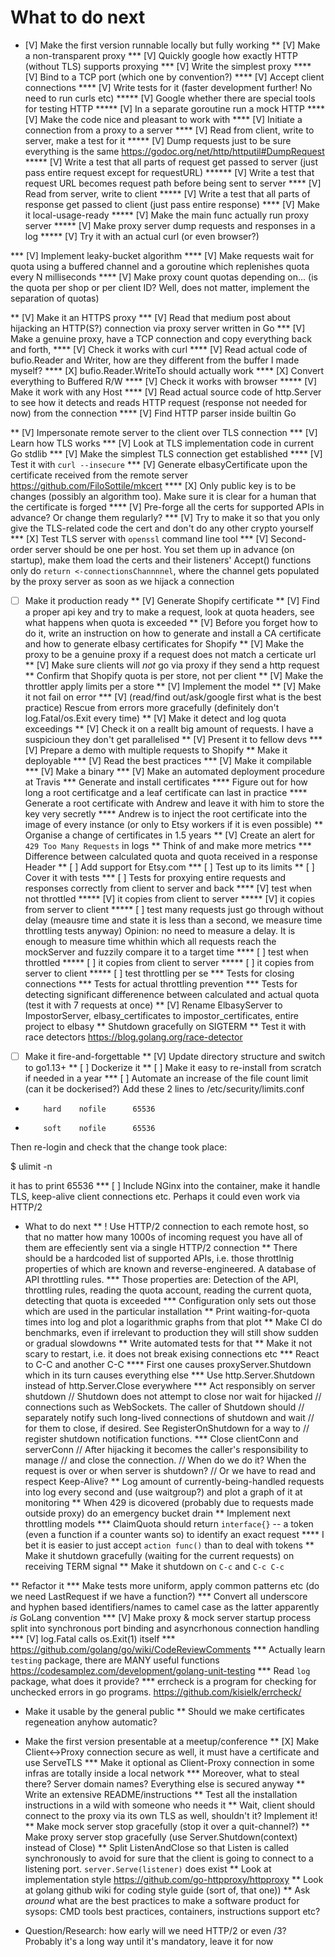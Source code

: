 What to do next
================

* [V] Make the first version runnable locally but fully working
** [V] Make a non-transparent proxy
*** [V] Quickly google how exactly HTTP (without TLS) supports proxying
*** [V] Write the simplest proxy
**** [V] Bind to a TCP port (which one by convention?)
**** [V] Accept client connections
**** [V] Write tests for it (faster development further! No need to run curls etc)
***** [V] Google whether there are special tools for testing HTTP
***** [V] In a separate goroutine run a mock HTTP
**** [V] Make the code nice and pleasant to work with
**** [V] Initiate a connection from a proxy to a server
**** [V] Read from client, write to server, make a test for it
***** [V] Dump requests just to be sure everything is the same https://godoc.org/net/http/httputil#DumpRequest
***** [V] Write a test that all parts of request get passed to server (just pass entire request except for requestURL)
****** [V] Write a test that request URL becomes request path before being sent to server
**** [V] Read from server, write to client
***** [V] Write a test that all parts of response get passed to client (just pass entire response)
**** [V] Make it local-usage-ready
***** [V] Make the main func actually run proxy server
***** [V] Make proxy server dump requests and responses in a log
***** [V] Try it with an actual curl (or even browser?)

*** [V] Implement leaky-bucket algorithm
**** [V] Make requests wait for quota using a buffered channel and a goroutine which replenishes quota every N milliseconds
**** [V] Make proxy count quotas depending on... (is the quota per shop or per client ID? Well, does not matter, implement the separation of quotas)

** [V] Make it an HTTPS proxy
*** [V] Read that medium post about hijacking an HTTP(S?) connection via proxy server written in Go
*** [V] Make a genuine proxy, have a TCP connection and copy everything back and forth,
**** [V] Check it works with curl
**** [V] Read actual code of bufio.Reader and Writer, how are they different from the buffer I made myself?
**** [X] bufio.Reader.WriteTo should actually work
**** [X] Convert everything to Buffered R/W
**** [V] Check it works with browser
***** [V] Make it work with any Host
**** [V] Read actual source code of http.Server to see how it detects and reads HTTP request (response not needed for now) from the connection
**** [V] Find HTTP parser inside builtin Go

** [V] Impersonate remote server to the client over TLS connection
*** [V] Learn how TLS works
*** [V] Look at TLS implementation code in current Go stdlib
*** [V] Make the simplest TLS connection get established
**** [V] Test it with `curl --insecure`
*** [V] Generate elbasyCertificate upon the certificate received from the remote server https://github.com/FiloSottile/mkcert
**** [X] Only public key is to be changes (possibly an algorithm too). Make sure it is clear for a human that the certificate is forged
**** [V] Pre-forge all the certs for supported APIs in advance? Or change them regularly?
*** [V] Try to make it so that you only give the TLS-related code the cert and don't do any other crypto yourself
*** [X] Test TLS server with `openssl` command line tool
*** [V] Second-order server should be one per host. You set them up in advance (on startup), make them load the certs and their listeners' Accept() functions only do `return <-connectionsChannnnel`, where the channel gets populated by the proxy server as soon as we hijack a connection

* [ ] Make it production ready
** [V] Generate Shopify certificate
** [V] Find a proper api key and try to make a request, look at quota headers, see what happens when quota is exceeded
** [V] Before you forget how to do it, write an instruction on how to generate and install a CA certificate and how to generate elbasy certificates for Shopify
** [V] Make the proxy to be a genuine proxy if a request does not match a certicate url
** [V] Make sure clients will *not* go via proxy if they send a http request
** Confirm that Shopify quota is per store, not per client
** [V] Make the throttler apply limits per a store
** [V] Implement the model
** [V] Make it not fail on error
*** [V] (read/find out/ask/google first what is the best practice) Rescue from errors more gracefully (definitely don't log.Fatal/os.Exit every time)
** [V] Make it detect and log quota exceedings
** [V] Check it on a reallt big amount of requests. I have a suspicioun they don't get parallelised
** [V] Present it to fellow devs
*** [V] Prepare a demo with multiple requests to Shopify
** Make it deployable
*** [V] Read the best practices
*** [V] Make it compilable
*** [V] Make a binary
*** [V] Make an automated deployment procedure at Travis
*** Generate and install certificates
**** Figure out for how long a root certificatge and a leaf certificate can last in practice
**** Generate a root certificate with Andrew and leave it with him to store the key very secretly
**** Andrew is to inject the root certificate into the image of every instance (or only to Etsy workers if it is even possible)
** Organise a change of certificates in 1.5 years
** [V] Create an alert for `429 Too Many Requests` in logs
** Think of and make more metrics
*** Difference between calculated quota and quota received in a response Header
** [ ] Add support for Etsy.com
*** [ ] Test up to its limits
** [ ] Cover it with tests
*** [ ] Tests for proxying entire requests and responses correctly from client to server and back
**** [V] test when not throttled
***** [V] it copies from client to server
***** [V] it copies from server to client
***** [ ] test many requests just go through without delay (meausre time and state it is less than a second, we measure time throttling tests anyway)
Opinion: no need to measure a delay. It is enough to measure time whithin which all requests reach the mockServer and fuzzily compare it to a target time
**** [ ] test when throttled
***** [ ]  it copies from client to server
***** [ ]  it copies from server to client
***** [ ]  test throttling per se
*** Tests for closing connections
*** Tests for actual throttling prevention
*** Tests for detecting significant differenence between calculated and actual quota (test it with 7 requests at once)
** [V] Rename ElbasyServer to ImpostorServer, elbasy_certificates to impostor_certificates, entire project to elbasy
** Shutdown gracefully on SIGTERM
** Test it with race detectors https://blog.golang.org/race-detector

* [ ] Make it fire-and-forgettable
** [V] Update directory structure and switch to go1.13+
** [ ] Dockerize it
** [ ] Make it easy to re-install from scratch if needed in a year
*** [ ] Automate an increase of the file count limit (can it be dockerised?)
Add these 2 lines to /etc/security/limits.conf

*         hard    nofile      65536
*         soft    nofile      65536
Then re-login and check that the change took place:

$ ulimit -n

it has to print 65536
*** [ ] Include NGinx into the container, make it handle TLS, keep-alive client connections etc. Perhaps it could even work via HTTP/2

* What to do next
** ! Use HTTP/2 connection to each remote host, so that no matter how many 1000s of incoming request you have all of them are effeciently sent via a single HTTP/2 connection
** There should be a hardcoded list of supported APIs, i.e. those throttlnig properties of which are known and reverse-engineered. A database of API throttling rules.
*** Those properties are: Detection of the API, throttling rules, reading the quota account, reading the current quota, detecting that quota is exceeded
*** Configuration only sets out those which are used in the particular installation
** Print waiting-for-quota times into log and plot a logarithmic graphs from that plot
** Make CI do benchmarks, even if irrelevant to production they will still show sudden or gradual slowdowns
** Write automated tests for that
** Make it not scary to restart, i.e. it does not break exising connections etc
*** React to C-C and another C-C
**** First one causes proxyServer.Shutdown which in its turn causes everything else
*** Use http.Server.Shutdown instead of http.Server.Close everywhere
*** Act responsibly on server shutdown
// Shutdown does not attempt to close nor wait for hijacked
// connections such as WebSockets. The caller of Shutdown should
// separately notify such long-lived connections of shutdown and wait
// for them to close, if desired. See RegisterOnShutdown for a way to
// register shutdown notification functions.
*** Close clientConn and serverConn
// After hijacking it becomes the caller's responsibility to manage
// and close the connection.
// When do we do it? When the request is over or when server is shutdown?
// Or we have to read and respect Keep-Alive?
** Log amount of currently-being-handled requests into log every second and (use waitgroup?) and plot a graph of it at monitoring
** When 429 is dicovered (probably due to requests made outside proxy) do an emergency bucket drain
** Implement next throttling models
*** ClaimQuota should return `interface{}` -- a token (even a function if a counter wants so) to identify an exact request
**** I bet it is easier to just accept `action func()` than to deal with tokens
** Make it shutdown gracefully (waiting for the current requests) on receiving TERM signal
** Make it shutdown on `C-c` and `C-c C-c`

** Refactor it
*** Make tests more uniform, apply common patterns etc (do we need LastRequest if we have a function?)
*** Convert all underscore and hyphen based identifiers/names to camel case as the latter apparently _is_ GoLang convention
*** [V] Make proxy & mock server startup process split into synchronous port binding and asyncrhonous connection handling
*** [V] log.Fatal calls os.Exit(1) itself
*** https://github.com/golang/go/wiki/CodeReviewComments
*** Actually learn `testing` package, there are MANY useful functions
https://codesamplez.com/development/golang-unit-testing
*** Read `log` package, what does it provide?
*** errcheck is a program for checking for unchecked errors in go programs. https://github.com/kisielk/errcheck/

* Make it usable by the general public
** Should we make certificates regeneation anyhow automatic?

* Make the first version presentable at a meetup/conference
** [X] Make Client<->Proxy connection secure as well, it must have a certificate and use ServeTLS
*** Make it optional as Client-Proxy connection in some infras are totally inside a local network
*** Moreover, what to steal there? Server domain names? Everything else is secured anyway
** Write an extensive README/instructions
** Test all the installation instructions in a wild with someone who needs it
** Wait, client should connect to the proxy via its own TLS as well, shouldn't it? Implement it!
** Make mock server stop gracefully (stop it over a quit-channel?)
** Make proxy server stop gracefully (use Server.Shutdown(context) instead of Close)
** Split ListenAndClose so that Listen is called synchronously to avoid for sure that the client is going to connect to a listening port. `server.Serve(listener)` does exist
** Look at implementation style https://github.com/go-httpproxy/httpproxy
** Look at golang github wiki for coding style guide (sort of, that one))
** Ask _around_ what are the best practices to make a software product for sysops: CMD tools best practices, containers, instructions support etc?

* Question/Research: how early will we need HTTP/2 or even /3? Probably it's a long way until it's mandatory, leave it for now
